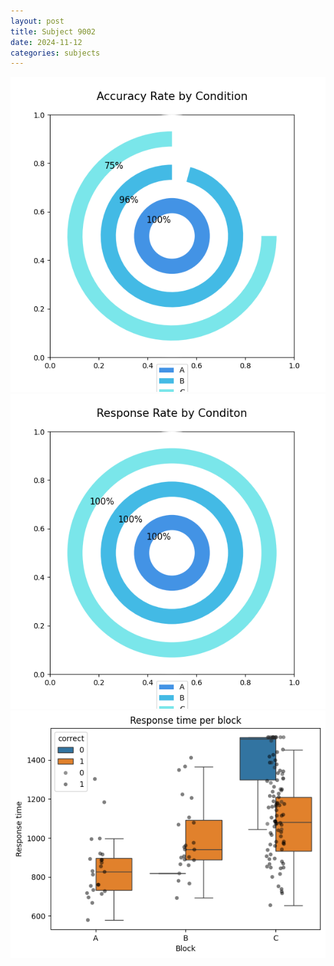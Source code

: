 ```yaml
---
layout: post
title: Subject 9002
date: 2024-11-12
categories: subjects
---
```


![](data/9002/run-4/9002_accuracy_rate.png)
![](data/9002/run-4/9002_response_rate.png)
![](data/9002/run-4/9002_rt.png)
